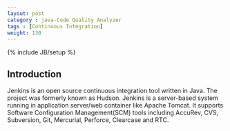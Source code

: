 ```yaml
---
layout: post
category : java-Code Quality Analyzer
tags : [Continuous Integration]
weight: 130
---
```

{% include JB/setup %}

## Introduction

Jenkins is an open source continuous integration tool written in Java. The project was formerly known as Hudson. Jenkins is a server-based system running in application server/web container like Apache Tomcat. It supports Software Configuration Management(SCM) tools including AccuRev, CVS, Subversion, Git, Mercurial, Perforce, Clearcase and RTC.
